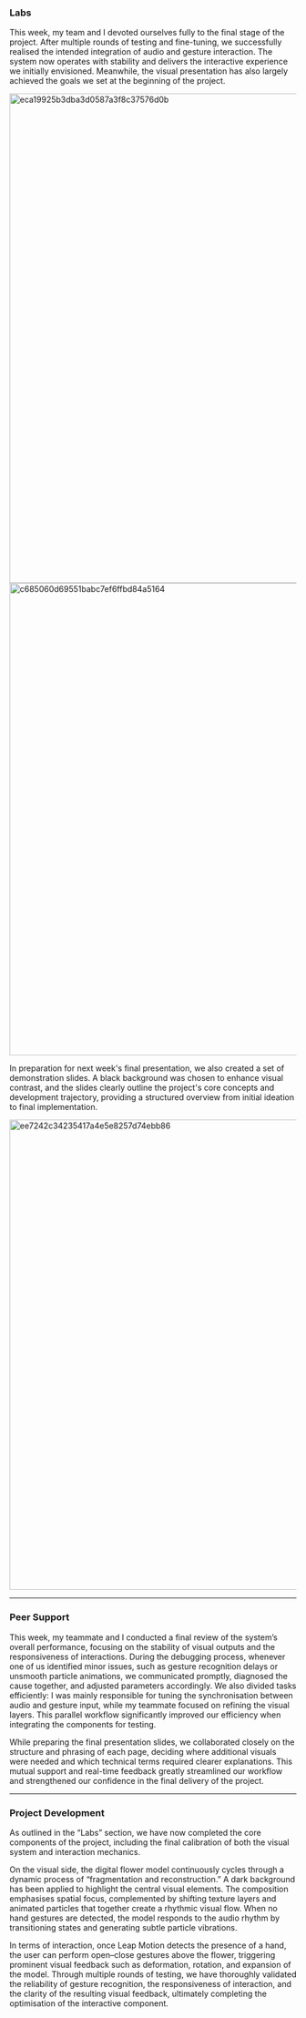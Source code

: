 ### Labs

This week, my team and I devoted ourselves fully to the final stage of the project. After multiple rounds of testing and fine-tuning, we successfully realised the intended integration of audio and gesture interaction. The system now operates with stability and delivers the interactive experience we initially envisioned. Meanwhile, the visual presentation has also largely achieved the goals we set at the beginning of the project.

<img width="862" height="860" alt="eca19925b3dba3d0587a3f8c37576d0b" src="https://github.com/user-attachments/assets/57ced787-7bab-4499-8111-d76ea954b378" />

<img width="825" height="830" alt="c685060d69551babc7ef6ffbd84a5164" src="https://github.com/user-attachments/assets/2ef0d465-2454-4eff-b824-85ebeb71297f" />

In preparation for next week's final presentation, we also created a set of demonstration slides. A black background was chosen to enhance visual contrast, and the slides clearly outline the project's core concepts and development trajectory, providing a structured overview from initial ideation to final implementation.

<img width="1918" height="826" alt="ee7242c34235417a4e5e8257d74ebb86" src="https://github.com/user-attachments/assets/e8055e06-b295-4e08-bbff-f204109d1cb8" />

---

### Peer Support

This week, my teammate and I conducted a final review of the system’s overall performance, focusing on the stability of visual outputs and the responsiveness of interactions. During the debugging process, whenever one of us identified minor issues, such as gesture recognition delays or unsmooth particle animations, we communicated promptly, diagnosed the cause together, and adjusted parameters accordingly. We also divided tasks efficiently: I was mainly responsible for tuning the synchronisation between audio and gesture input, while my teammate focused on refining the visual layers. This parallel workflow significantly improved our efficiency when integrating the components for testing.

While preparing the final presentation slides, we collaborated closely on the structure and phrasing of each page, deciding where additional visuals were needed and which technical terms required clearer explanations. This mutual support and real-time feedback greatly streamlined our workflow and strengthened our confidence in the final delivery of the project.

---

### Project Development

As outlined in the “Labs” section, we have now completed the core components of the project, including the final calibration of both the visual system and interaction mechanics.

On the visual side, the digital flower model continuously cycles through a dynamic process of “fragmentation and reconstruction.” A dark background has been applied to highlight the central visual elements. The composition emphasises spatial focus, complemented by shifting texture layers and animated particles that together create a rhythmic visual flow. When no hand gestures are detected, the model responds to the audio rhythm by transitioning states and generating subtle particle vibrations.

In terms of interaction, once Leap Motion detects the presence of a hand, the user can perform open–close gestures above the flower, triggering prominent visual feedback such as deformation, rotation, and expansion of the model. Through multiple rounds of testing, we have thoroughly validated the reliability of gesture recognition, the responsiveness of interaction, and the clarity of the resulting visual feedback, ultimately completing the optimisation of the interactive component.
